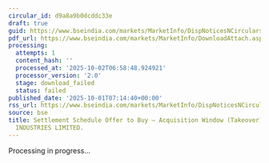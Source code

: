 ```yaml
---
circular_id: d9a8a9b0dcddc33e
draft: true
guid: https://www.bseindia.com/markets/MarketInfo/DispNoticesNCirculars.aspx?Noticeid={2B4DA9EE-854B-4AE4-8443-C81190EA1CE5}&noticeno=20251001-7&dt=10/01/2025&icount=7&totcount=83&flag=0
pdf_url: https://www.bseindia.com/markets/MarketInfo/DownloadAttach.aspx?id=20251001-7&attachedId=
processing:
  attempts: 1
  content_hash: ''
  processed_at: '2025-10-02T06:58:48.924921'
  processor_version: '2.0'
  stage: download_failed
  status: failed
published_date: '2025-10-01T07:14:40+00:00'
rss_url: https://www.bseindia.com/markets/MarketInfo/DispNoticesNCirculars.aspx?Noticeid={2B4DA9EE-854B-4AE4-8443-C81190EA1CE5}&noticeno=20251001-7&dt=10/01/2025&icount=7&totcount=83&flag=0
source: bse
title: Settlement Schedule Offer to Buy – Acquisition Window (Takeover) for ANTARIKSH
  INDUSTRIES LIMITED.
---
```


Processing in progress...